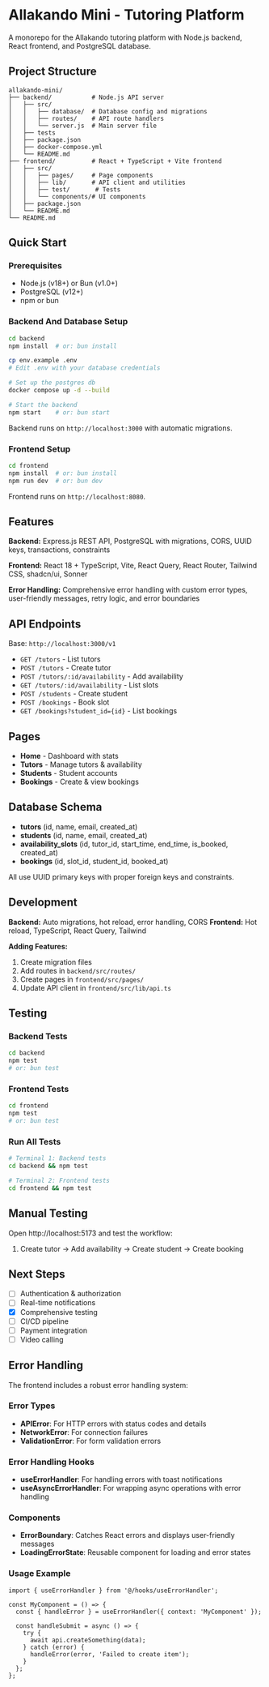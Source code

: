 # Allakando Mini - Tutoring Platform

A monorepo for the Allakando tutoring platform with Node.js backend, React frontend, and PostgreSQL database.

## Project Structure

```
allakando-mini/
├── backend/           # Node.js API server
│   ├── src/
│   │   ├── database/  # Database config and migrations
│   │   ├── routes/    # API route handlers
│   │   └── server.js  # Main server file
│   ├── tests
│   ├── package.json
│   ├── docker-compose.yml
│   └── README.md
├── frontend/          # React + TypeScript + Vite frontend
│   ├── src/
│   │   ├── pages/     # Page components
│   │   ├── lib/       # API client and utilities
│   │   ├── test/       # Tests
│   │   └── components/# UI components
│   ├── package.json
│   └── README.md
└── README.md
```

## Quick Start

### Prerequisites
- Node.js (v18+) or Bun (v1.0+)
- PostgreSQL (v12+)
- npm or bun

### Backend And Database Setup

```bash
cd backend
npm install  # or: bun install

cp env.example .env
# Edit .env with your database credentials

# Set up the postgres db
docker compose up -d --build

# Start the backend
npm start    # or: bun start
```

Backend runs on `http://localhost:3000` with automatic migrations.

### Frontend Setup

```bash
cd frontend
npm install  # or: bun install
npm run dev  # or: bun dev
```

Frontend runs on `http://localhost:8080`.


## Features

**Backend:** Express.js REST API, PostgreSQL with migrations, CORS, UUID keys, transactions, constraints

**Frontend:** React 18 + TypeScript, Vite, React Query, React Router, Tailwind CSS, shadcn/ui, Sonner

**Error Handling:** Comprehensive error handling with custom error types, user-friendly messages, retry logic, and error boundaries

## API Endpoints

Base: `http://localhost:3000/v1`

- `GET /tutors` - List tutors
- `POST /tutors` - Create tutor
- `POST /tutors/:id/availability` - Add availability
- `GET /tutors/:id/availability` - List slots
- `POST /students` - Create student
- `POST /bookings` - Book slot
- `GET /bookings?student_id={id}` - List bookings

## Pages

- **Home** - Dashboard with stats
- **Tutors** - Manage tutors & availability
- **Students** - Student accounts
- **Bookings** - Create & view bookings

## Database Schema

- **tutors** (id, name, email, created_at)
- **students** (id, name, email, created_at)
- **availability_slots** (id, tutor_id, start_time, end_time, is_booked, created_at)
- **bookings** (id, slot_id, student_id, booked_at)

All use UUID primary keys with proper foreign keys and constraints.

## Development

**Backend:** Auto migrations, hot reload, error handling, CORS
**Frontend:** Hot reload, TypeScript, React Query, Tailwind

**Adding Features:**
1. Create migration files
2. Add routes in `backend/src/routes/`
3. Create pages in `frontend/src/pages/`
4. Update API client in `frontend/src/lib/api.ts`

## Testing

### Backend Tests

```bash
cd backend
npm test
# or: bun test
```

### Frontend Tests

```bash
cd frontend
npm test
# or: bun test
```

### Run All Tests

```bash
# Terminal 1: Backend tests
cd backend && npm test

# Terminal 2: Frontend tests  
cd frontend && npm test
```

## Manual Testing

Open http://localhost:5173 and test the workflow:
1. Create tutor → Add availability → Create student → Create booking


## Next Steps

- [ ] Authentication & authorization
- [ ] Real-time notifications
- [X] Comprehensive testing
- [ ] CI/CD pipeline
- [ ] Payment integration
- [ ] Video calling 

## Error Handling

The frontend includes a robust error handling system:

### Error Types
- **APIError**: For HTTP errors with status codes and details
- **NetworkError**: For connection failures
- **ValidationError**: For form validation errors

### Error Handling Hooks
- **useErrorHandler**: For handling errors with toast notifications
- **useAsyncErrorHandler**: For wrapping async operations with error handling

### Components
- **ErrorBoundary**: Catches React errors and displays user-friendly messages
- **LoadingErrorState**: Reusable component for loading and error states

### Usage Example
```tsx
import { useErrorHandler } from '@/hooks/useErrorHandler';

const MyComponent = () => {
  const { handleError } = useErrorHandler({ context: 'MyComponent' });
  
  const handleSubmit = async () => {
    try {
      await api.createSomething(data);
    } catch (error) {
      handleError(error, 'Failed to create item');
    }
  };
};
``` 